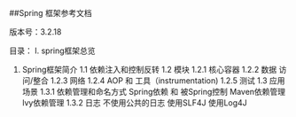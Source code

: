 ##Spring 框架参考文档

版本号：3.2.18

目录：
Ⅰ. spring框架总览
  1. Spring框架简介
    1.1 依赖注入和控制反转
    1.2 模块
      1.2.1 核心容器
      1.2.2 数据 访问/整合
      1.2.3 网络
      1.2.4 AOP 和 工具（instrumentation)
      1.2.5 测试
    1.3 应用场景
      1.3.1 依赖管理和命名方式
            Spring依赖 和 被Spring控制
            Maven依赖管理
            lvy依赖管理
      1.3.2 日志
        不使用公共的日志
        使用SLF4J
        使用Log4J
